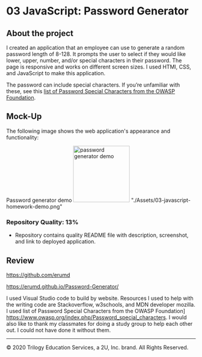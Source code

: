 # 03 JavaScript: Password Generator

## About the project 
I created an application that an employee can use to generate a random password length of 8-128. It prompts the user to select if they would like lower, upper, number, and/or special characters in their password. The page is responsive and works on different screen sizes. I used HTMl, CSS, and JavaScript to make this application.


The password can include special characters. If you’re unfamiliar with these, see this [list of Password Special Characters from the OWASP Foundation](https://www.owasp.org/index.php/Password_special_characters).


## Mock-Up

The following image shows the web application's appearance and functionality:

Password generator demo
<img src= "./03-javascript-homework-demo.png" alt='password generator demo' width="150" height="150">
"./Assets/03-javascript-homework-demo.png"



### Repository Quality: 13%



* Repository contains quality README file with description, screenshot, and link to deployed application.


## Review

<a href="https://github.com/erumd"> https://github.com/erumd</a>

<a href='https://erumd.github.io/Password-Generator/'> https://erumd.github.io/Password-Generator/ </a>



I used Visual Studio code to build by website. Resources I used to help with the writing code are Stackoverflow, w3schools, and MDN developer mozilla. I used list of Password Special Characters from the OWASP Foundation] https://www.owasp.org/index.php/Password_special_characters. I would also like to thank my classmates for doing a study group to help each other out. I could not have done it without them. 


- - -
© 2020 Trilogy Education Services, a 2U, Inc. brand. All Rights Reserved.
